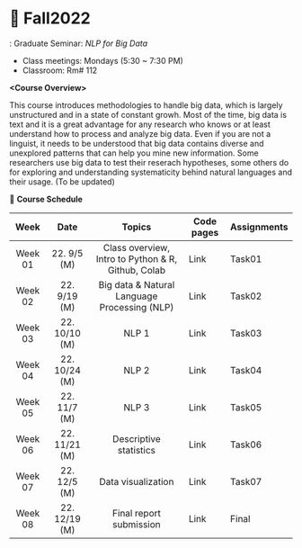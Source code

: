 # 🌿 Fall2022
: Graduate Seminar: _NLP for Big Data_

* Class meetings: Mondays (5:30 ~ 7:30 PM)
* Classroom: Rm# 112


**<Course Overview\>**  

This course introduces methodologies to handle big data, which is largely unstructured and in a state of constant growh. Most of the time, big data is text and it is a great advantage for any research who knows or at least understand how to process and analyze big data. Even if you are not a linguist, it needs to be understood that big data contains diverse and unexplored patterns that can help you mine new information. Some researchers use big data to test their reserach hypotheses, some others do for exploring and understanding systematicity behind natural languages and their usage. (To be updated)

📅 **Course Schedule**  


| Week | Date |Topics | Code pages | Assignments | 
|:---:|:---:|:---:|---|---|
| Week 01 | 22. 9/5 (M)| Class overview, Intro to Python & R, Github, Colab | Link | Task01 |  
| Week 02 | 22. 9/19 (M)| Big data & Natural Language Processing (NLP) | Link | Task02 |
| Week 03 | 22. 10/10 (M)| NLP 1 | Link | Task03 |
| Week 04 | 22. 10/24 (M)| NLP 2 | Link | Task04 |
| Week 05 | 22. 11/7 (M)| NLP 3 | Link | Task05 |
| Week 06 | 22. 11/21 (M)| Descriptive statistics | Link | Task06 |
| Week 07 | 22. 12/5 (M) | Data visualization | Link | Task07|
| Week 08 | 22. 12/19 (M) | Final report submission | Link | Final |

